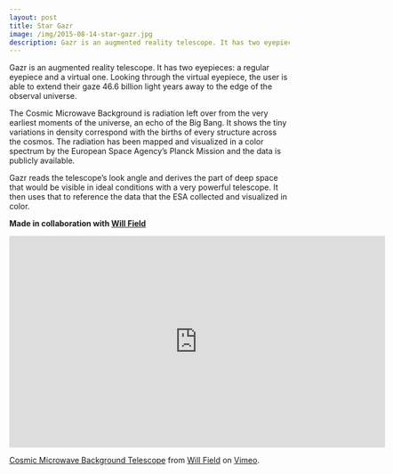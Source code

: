 ```yaml
---
layout: post
title: Star Gazr
image: /img/2015-08-14-star-gazr.jpg
description: Gazr is an augmented reality telescope. It has two eyepieces, a regular eyepiece and a virtual one. Looking through the virtual eyepiece, the user is able to extend their gaze 46.6 billion light years away to the edge of the observal universe.
---
```


Gazr is an augmented reality telescope. It has two eyepieces: a regular eyepiece and a virtual one. Looking through the virtual eyepiece, the user is able to extend their gaze 46.6 billion light years away to the edge of the observal universe.

The Cosmic Microwave Background is radiation left over from the very earliest moments of the universe, an echo of the Big Bang. It shows the tiny variations in density correspond with the births of every structure across the cosmos. The radiation has been mapped and visualized in a color spectrum by the European Space Agency’s Planck Mission and the data is publicly available.

Gazr reads the telescope’s look angle and derives the part of deep space that would be visible in ideal conditions with a very powerful telescope. It then uses that to reference the data that the ESA collected and visualized in color.

<strong>Made in collaboration with <a href="http://portfolio.willjfield.com/?p=63">Will Field</a></strong>

<iframe src="https://player.vimeo.com/video/127008947" width="676" height="380" frameborder="0" webkitallowfullscreen mozallowfullscreen allowfullscreen></iframe> <p><a href="https://vimeo.com/127008947">Cosmic Microwave Background Telescope</a> from <a href="https://vimeo.com/user2522451">Will Field</a> on <a href="https://vimeo.com">Vimeo</a>.</p>